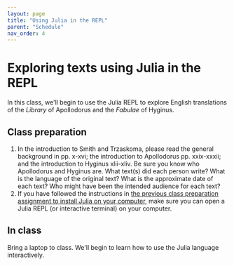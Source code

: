 ```yaml
---
layout: page
title: "Using Julia in the REPL"
parent: "Schedule"
nav_order: 4
---
```


# Exploring texts using Julia in the REPL

In this class, we'll begin to use the Julia REPL to explore English translations of the *Library* of Apollodorus and the *Fabulae* of Hyginus.

## Class preparation

1. In the introduction to Smith and Trzaskoma, please read the general background in pp. x-xvi; the introduction to Apollodorus pp. xxix-xxxii; and the introduction to Hyginus xlii-xliv.   Be sure you know who Apollodorus and Hyginus are.  What text(s) did each person write? What is the language of the original text? What is the approximate date of each text? Who might have been the intended audience for each text?
2. If you have followed the instructions in [the previous class preparation assignment to install Julia on your computer](../content+tech1/), make sure you can open a Julia REPL (or interactive terminal) on your computer.


## In class

Bring a laptop to class.  We'll begin to learn how to use the Julia language interactively.